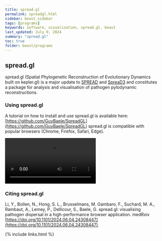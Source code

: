 ```yaml
---
title: spread.gl
permalink: spreadgl.html
sidebar: beast_sidebar
tags: [programs]
keywords: software, visualisation, spread.gl, beast
last_updated: July 9, 2024
summary: "spread.gl"
toc: true
folder: beast/programs
---
```


## spread.gl

spread.gl (Spatial Phylogenetic Reconstruction of Evolutionary Dynamics built on kepler.gl) is a major update to [SPREAD](spread) and [SpreaD3](spread3) and constitutes a package for analysis and visualisation of pathogen pylodynamic reconstructions.


### Using spread.gl

A tutorial on how to install and use spread.gl is available here: [https://github.com/GuyBaele/SpreadGL](https://github.com/GuyBaele/SpreadGL)
spread.gl is compatible with popular browsers (Chrome, Firefox, Safari, Edge).

![](files/Porcine.epidemic.diarrhea.virus.PEDV.in.China.slidingwindow.mp4)

### Citing spread.gl

Li, Y., Bollen, N., Hong, S. L., Brusselmans, M. Gambaro, F., Suchard, M. A., Rambaut, A., Lemey, P., Dellicour, S., Baele, G. spread.gl: visualising pathogen dispersal in a high-performance browser application. medRxiv [https://doi.org/10.1101/2024.06.04.24308447](https://doi.org/10.1101/2024.06.04.24308447).

{% include links.html %}